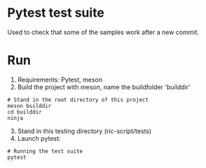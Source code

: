 # Pytest test suite

Used to check that some of the samples
work after a new commit. 

# Run 

1. Requirements: Pytest, meson
2. Build the project with meson, name the buildfolder 'builddir'

```
# Stand in the root directory of this project
meson builddir
cd builddir
ninja
```

3. Stand in this testing directory (ric-script/tests)
4. Launch pytest:

``` 
# Running the test suite
pytest
```



